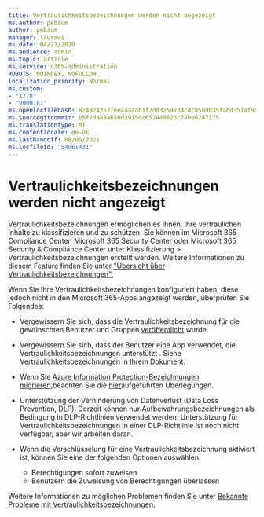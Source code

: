 ```yaml
---
title: Vertraulichkeitsbezeichnungen werden nicht angezeigt
ms.author: pebaum
author: pebaum
manager: laurawi
ms.date: 04/21/2020
ms.audience: admin
ms.topic: article
ms.service: o365-administration
ROBOTS: NOINDEX, NOFOLLOW
localization_priority: Normal
ms.custom:
- "1778"
- "9000181"
ms.openlocfilehash: 824824257fee4aaaab1f2dd32597b4cdc858d035fabd357af90cf054dd35c9c4
ms.sourcegitcommit: b5f7da89a650d2915dc652449623c78be6247175
ms.translationtype: MT
ms.contentlocale: de-DE
ms.lasthandoff: 08/05/2021
ms.locfileid: "54061431"
---
```

# <a name="sensitivity-labels-not-appearing"></a>Vertraulichkeitsbezeichnungen werden nicht angezeigt

Vertraulichkeitsbezeichnungen ermöglichen es Ihnen, Ihre vertraulichen Inhalte zu klassifizieren und zu schützen. Sie können im Microsoft 365 Compliance Center, Microsoft 365 Security Center oder Microsoft 365 Security & Compliance Center unter Klassifizierung > Vertraulichkeitsbezeichnungen erstellt werden. Weitere Informationen zu diesem Feature finden Sie unter ["Übersicht über Vertraulichkeitsbezeichnungen".](https://docs.microsoft.com/microsoft-365/compliance/sensitivity-labels)

Wenn Sie Ihre Vertraulichkeitsbezeichnungen konfiguriert haben, diese jedoch nicht in den Microsoft 365-Apps angezeigt werden, überprüfen Sie Folgendes:

- Vergewissern Sie sich, dass die Vertraulichkeitsbezeichnung für die gewünschten Benutzer und Gruppen [veröffentlicht](https://docs.microsoft.com/microsoft-365/compliance/sensitivity-labels#what-label-policies-can-do) wurde.

- Vergewissern Sie sich, dass der Benutzer eine App verwendet, die Vertraulichkeitsbezeichnungen unterstützt . Siehe [Vertraulichkeitsbezeichnungen in Ihrem Dokument.](https://support.office.com/article/apply-sensitivity-labels-to-your-documents-and-email-within-office-2f96e7cd-d5a4-403b-8bd7-4cc636bae0f9?#bkmk_whereavailable)

- Wenn Sie [Azure Information Protection-Bezeichnungen migrieren,](https://docs.microsoft.com/azure/information-protection/configure-policy-migrate-labels)beachten Sie die [hier](https://docs.microsoft.com/azure/information-protection/configure-policy-migrate-labels#considerations-for-unified-labels)aufgeführten Überlegungen.

- Unterstützung der Verhinderung von Datenverlust (Data Loss Prevention, DLP): Derzeit können nur Aufbewahrungsbezeichnungen als Bedingung in DLP-Richtlinien verwendet werden.  Unterstützung für Vertraulichkeitsbezeichnungen in einer DLP-Richtlinie ist noch nicht verfügbar, aber wir arbeiten daran.

- Wenn die Verschlüsselung für eine Vertraulichkeitsbezeichnung aktiviert ist, können Sie eine der folgenden Optionen auswählen:
    - Berechtigungen sofort zuweisen
    - Benutzern die Zuweisung von Berechtigungen überlassen


Weitere Informationen zu möglichen Problemen finden Sie unter [Bekannte Probleme mit Vertraulichkeitsbezeichnungen.](https://support.office.com/article/known-issues-with-sensitivity-labels-in-office-b169d687-2bbd-4e21-a440-7da1b2743edc)